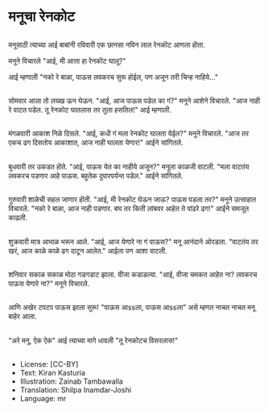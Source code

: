 # मनूचा रेनकोट

##
मनूसाठी त्याच्या आई बाबांनी रविवारी एक छानसा नविन लाल रेनकॊट आणला हॊता. 

मनूने विचारले "आई, मी आत्ता हा रेनकॊट घालू?" 

आई म्हणाली "नको रे बाळा, पाऊस लवकरच सुरू होईल, पण अजून तरी चिन्ह नाहिये..."

##
सोमवार आला तो लख्ख ऊन घेऊन.
"आई, आज पाऊस पडेल का गं?" मनूने आशेने विचारले.
"आज नाही रे वाटत पडेल. तू रेनकोट घातलास तर तुला हसतिल!" आई म्हणाली.

##
मंगळवारी आकाश निळे दिसले.
"आई, कधी गं मला रेनकॊट घालता येईल?" मनूने विचारले.
"आज तर एकच ढग दिसतोय आकाशात, आज नाही घालता येणार!" आईने सांगितले.

##
बुधवारी तर उकडत हॊते.
"आई, पाऊस येत का नाहीये अजून?" मनूला काळजी वाटली.
"मला वाटतंय लवकरच पडणार आहे पाऊस. बहुतेक दुपारपर्यन्त पडेल." आईने सांगितले.

##
गुरुवारी शाळेची सहल जाणार हॊती.
"आई, मी रेनकॊट घेऊन जाऊ? पाऊस पडला तर?" मनूने उत्साहात विचारले.
"नको रे बाळा, आज नाही पडणार. बघ तर किती लांबवर आहेत ते पांढरे ढग!" आईने समजूत काढली.

##
शुक्रवारी मात्र आभाळ भरून आले.
"आई, आज येणारे ना गं पाऊस?" मनू आनंदाने ओरडला.
"वाटतंय तर खरं, आज काळे काळे ढग दाटून आलेत." आईला पण आशा वाटली.

##
शनिवार सकाळ सकाळ मोठा गडगडाट झाला.
वीजा कडाडल्या.
"आई, वीजा चमकत आहेत ना? लवकरच पाऊस येणारे ना?" मनूने विचारले.

##
आणि अखेर टपटप पाऊस झाला सुरू!
"पाऊस आssला, पाऊस आssला" असे म्हणत नाचत नाचत मनू बाहेर आला.

##
"अरे मनू, ऐक ऐक" आई त्याच्या मागे धावली "तू रेनकोटच विसरलास!"

##
* License: [CC-BY]
* Text: Kiran Kasturia
* Illustration: Zainab Tambawalla
* Translation: Shilpa Inamdar-Joshi
* Language: mr
